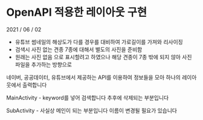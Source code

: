# OpenAPI 적용한 레이아웃 구현

2021 / 06 / 02
- 유튜브 썸네일의 해상도가 다를 경우를 대비하여 가로길이를 가져와 리사이징
- 검색시 사진 없는 견종 7종에 대해서 별도의 사진을 준비함
- 원래는 사진 없음 으로 표시할려고 하였으나 해당 견종이 7종 밖에 되지 않아 사진 파일을 추가하는 방향으로

네이버, 공공데이터, 유튜브에서 제공하는 API를 이용하여 정보들을 모아 하나의 레이아웃에서 출력합니다

MainActivity - keyword를 넣어 검색합니다
              추후에 삭제되는 부분입니다
              
SubActivity - 사실상 메인이 되는 부분입니다
              이름이 변경될 필요가 있습니다
